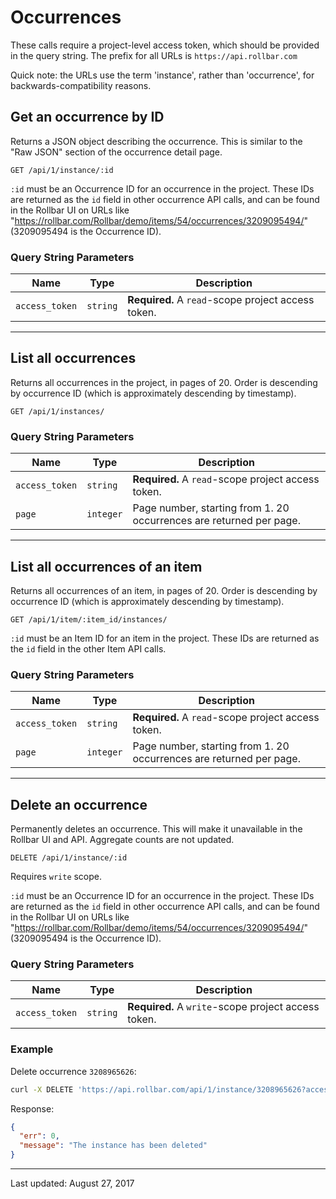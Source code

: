 # Occurrences

These calls require a project-level access token, which should be provided in the query string.
The prefix for all URLs is `https://api.rollbar.com`

Quick note: the URLs use the term 'instance', rather than 'occurrence', for
backwards-compatibility reasons.


## Get an occurrence by ID

Returns a JSON object describing the occurrence. This is similar to the "Raw JSON" section of the occurrence detail page.

    GET /api/1/instance/:id

`:id` must be an Occurrence ID for an occurrence in the project. These IDs are returned as
the `id` field in other occurrence API calls, and can be found in the Rollbar UI on URLs
like "https://rollbar.com/Rollbar/demo/items/54/occurrences/3209095494/" (3209095494 is
the Occurrence ID).


### Query String Parameters

Name | Type | Description
-----|------|-------------
`access_token`|`string`|**Required.** A `read`-scope project access token.


---

## List all occurrences

Returns all occurrences in the project, in pages of 20. Order is descending by occurrence ID
(which is approximately descending by timestamp).

    GET /api/1/instances/


### Query String Parameters

Name | Type | Description
-----|------|-------------
`access_token`|`string`|**Required.** A `read`-scope project access token.
`page`|`integer`|Page number, starting from 1. 20 occurrences are returned per page.


---

## List all occurrences of an item

Returns all occurrences of an item, in pages of 20. Order is descending by occurrence ID
(which is approximately descending by timestamp).

    GET /api/1/item/:item_id/instances/

`:id` must be an Item ID for an item in the project. These IDs are returned as the `id`
field in the other Item API calls.


### Query String Parameters

Name | Type | Description
-----|------|-------------
`access_token`|`string`|**Required.** A `read`-scope project access token.
`page`|`integer`|Page number, starting from 1. 20 occurrences are returned per page.


---

## Delete an occurrence

Permanently deletes an occurrence. This will make it unavailable in the Rollbar UI and API.
Aggregate counts are not updated.

    DELETE /api/1/instance/:id

Requires `write` scope.

`:id` must be an Occurrence ID for an occurrence in the project. These IDs are returned as
the `id` field in other occurrence API calls, and can be found in the Rollbar UI on URLs
like "https://rollbar.com/Rollbar/demo/items/54/occurrences/3209095494/" (3209095494 is
the Occurrence ID).

### Query String Parameters

Name | Type | Description
-----|------|-------------
`access_token`|`string`|**Required.** A `write`-scope project access token.

### Example

Delete occurrence `3208965626`:

```bash
curl -X DELETE 'https://api.rollbar.com/api/1/instance/3208965626?access_token=abcd1234abcd1234'
```

Response:

```json
{
  "err": 0,
  "message": "The instance has been deleted"
}
```

-----
Last updated: August 27, 2017
